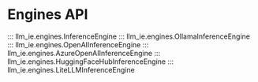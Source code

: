 # Engines API

::: llm_ie.engines.InferenceEngine
::: llm_ie.engines.OllamaInferenceEngine
::: llm_ie.engines.OpenAIInferenceEngine
::: llm_ie.engines.AzureOpenAIInferenceEngine
::: llm_ie.engines.HuggingFaceHubInferenceEngine
::: llm_ie.engines.LiteLLMInferenceEngine